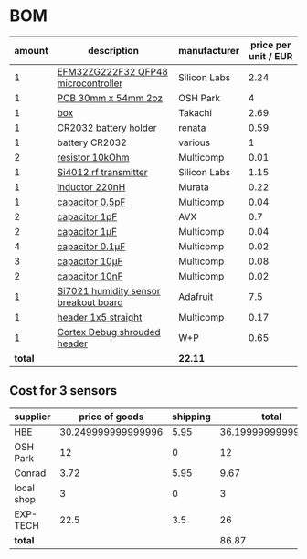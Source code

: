 # BOM

amount|description|manufacturer|price per unit / EUR
------|-----------|------------|--------------------
1|[EFM32ZG222F32 QFP48 microcontroller](https://hbe-shop.de/Art-2503912-SILICON-LABS-EFM32ZG222F32-QFP48T-MCU-32BIT-CORTEX-M0-24MHZ-TQFP-48)|Silicon Labs|2.24
1|[PCB 30mm x 54mm 2oz](http://docs.oshpark.com/services/two-layer-hhdc/)|OSH Park|4
1|[box](https://hbe-shop.de/Art-2444671-TAKACHI-TWN4-2-6W-MEHRZWECK-GEHAEUSE-ABS-WEISS)|Takachi|2.69
1|[CR2032 battery holder](https://www.conrad.de/de/knopfzellenhalter-1-cr-2032-horizontal-durchsteckmontage-tht-l-x-b-x-h-285-x-20-x-87-mm-renata-701106-650612.html)|renata|0.59
1|battery CR2032|various|1
2|[resistor 10kOhm](https://hbe-shop.de/Art-2447553-MULTICOMP-MCWR08X1002FTL-DICKSCHICHTWIDERSTAND-10K-1-0125W-0805)|Multicomp|0.01
1|[Si4012 rf transmitter](https://hbe-shop.de/Art-2414359-SILICON-LABS-SI4012-C1001GT-RF-TRANSMITTER-27-960MHZ-MSOP-10)|Silicon Labs|1.15
1|[inductor 220nH](https://hbe-shop.de/Art-2470315-MURATA-LQW2BASR22J00L-INDUKTIVITAET-220NH-04A-5-820MHZ)|Murata|0.22
1|[capacitor 0.5pF](https://hbe-shop.de/Art-1759178-MULTICOMP-MC0805N0R5C500CT-KONDENSATOR-MLCC-C0G-NP0-05PF-50V-0805)|Multicomp|0.04
2|[capacitor 1pF](https://hbe-shop.de/Art-7568398-AVX-08052U1R0BAT2A-HF-KONDENSATOR-C0G-NP0-1PF-200V-0805)|AVX|0.7
2|[capacitor 1µF](https://hbe-shop.de/Art-1759422-MULTICOMP-MC0805F105Z160CT-KONDENSATOR-MLCC-Y5V-1UF-16V-0805)|Multicomp|0.04
4|[capacitor 0.1µF](https://hbe-shop.de/Art-1759167-MULTICOMP-MC0805F104Z250CT-KONDENSATOR-MLCC-Y5V-100NF-0805)|Multicomp|0.02
3|[capacitor 10µF](https://hbe-shop.de/Art-2320852-MULTICOMP-MC0805X106K6R3CT-KONDENSATOR-MLCC-X5R-10UF-63V-0805)|Multicomp|0.08
2|[capacitor 10nF](https://hbe-shop.de/Art-1759246-MULTICOMP-MC0805B103K500CT-KONDENSATOR-MLCC-X7R-10NF-50V-0805)|Multicomp|0.02
1|[Si7021 humidity sensor breakout board](http://www.exp-tech.de/adafruit-si7021-temperature-humidity-sensor-breakout-board)|Adafruit|7.5
1|[header 1x5 straight](https://hbe-shop.de/Art-1593414-MULTICOMP-2211S-05G-STECKER1-REIHVERT5KONT)|Multicomp|0.17
1|[Cortex Debug shrouded header](https://www.conrad.de/de/stiftleiste-rastermass-127-mm-polzahl-gesamt-10-w-p-products-1-st-1403360.html)|W+P|0.65
|**total**||**22.11**

## Cost for 3 sensors
supplier|price of goods|shipping|total
--------|--------------|--------|-----
HBE|30.249999999999996|5.95|36.199999999999996
OSH Park|12|0|12
Conrad|3.72|5.95|9.67
local shop|3|0|3
EXP-TECH|22.5|3.5|26
**total**|||86.87
